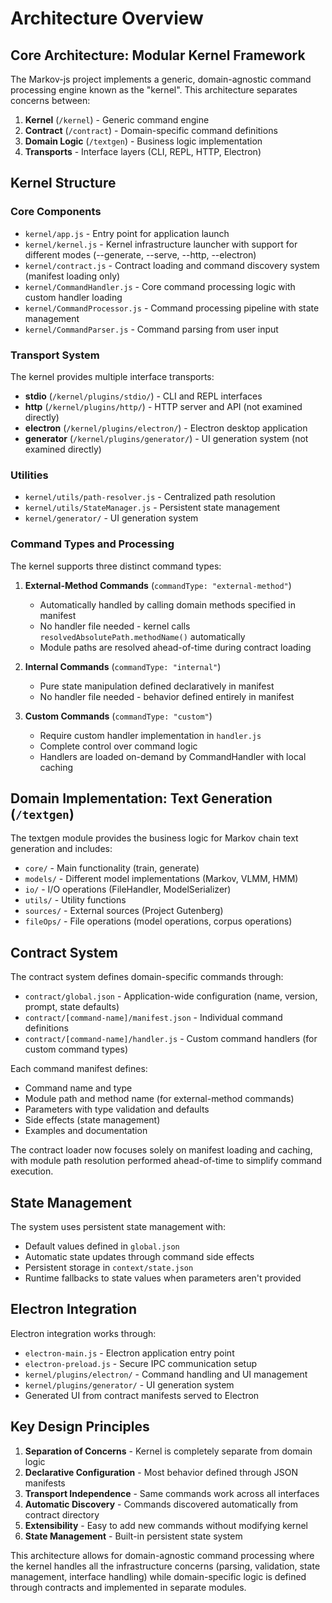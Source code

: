 # Architecture Overview

## Core Architecture: Modular Kernel Framework

The Markov-js project implements a generic, domain-agnostic command processing engine known as the "kernel". This architecture separates concerns between:

1. **Kernel** (`/kernel`) - Generic command engine
2. **Contract** (`/contract`) - Domain-specific command definitions
3. **Domain Logic** (`/textgen`) - Business logic implementation
4. **Transports** - Interface layers (CLI, REPL, HTTP, Electron)

## Kernel Structure

### Core Components

- `kernel/app.js` - Entry point for application launch
- `kernel/kernel.js` - Kernel infrastructure launcher with support for different modes (--generate, --serve, --http, --electron)
- `kernel/contract.js` - Contract loading and command discovery system (manifest loading only)
- `kernel/CommandHandler.js` - Core command processing logic with custom handler loading
- `kernel/CommandProcessor.js` - Command processing pipeline with state management
- `kernel/CommandParser.js` - Command parsing from user input

### Transport System

The kernel provides multiple interface transports:

- **stdio** (`/kernel/plugins/stdio/`) - CLI and REPL interfaces
- **http** (`/kernel/plugins/http/`) - HTTP server and API (not examined directly)
- **electron** (`/kernel/plugins/electron/`) - Electron desktop application
- **generator** (`/kernel/plugins/generator/`) - UI generation system (not examined directly)


### Utilities

- `kernel/utils/path-resolver.js` - Centralized path resolution
- `kernel/utils/StateManager.js` - Persistent state management
- `kernel/generator/` - UI generation system

### Command Types and Processing

The kernel supports three distinct command types:

1. **External-Method Commands** (`commandType: "external-method"`)
   - Automatically handled by calling domain methods specified in manifest
   - No handler file needed - kernel calls `resolvedAbsolutePath.methodName()` automatically
   - Module paths are resolved ahead-of-time during contract loading

2. **Internal Commands** (`commandType: "internal"`)
   - Pure state manipulation defined declaratively in manifest
   - No handler file needed - behavior defined entirely in manifest

3. **Custom Commands** (`commandType: "custom"`)
   - Require custom handler implementation in `handler.js`
   - Complete control over command logic
   - Handlers are loaded on-demand by CommandHandler with local caching

## Domain Implementation: Text Generation (`/textgen`)

The textgen module provides the business logic for Markov chain text generation and includes:

- `core/` - Main functionality (train, generate)
- `models/` - Different model implementations (Markov, VLMM, HMM)
- `io/` - I/O operations (FileHandler, ModelSerializer)
- `utils/` - Utility functions
- `sources/` - External sources (Project Gutenberg)
- `fileOps/` - File operations (model operations, corpus operations)

## Contract System

The contract system defines domain-specific commands through:

- `contract/global.json` - Application-wide configuration (name, version, prompt, state defaults)
- `contract/[command-name]/manifest.json` - Individual command definitions
- `contract/[command-name]/handler.js` - Custom command handlers (for custom command types)

Each command manifest defines:
- Command name and type
- Module path and method name (for external-method commands)
- Parameters with type validation and defaults
- Side effects (state management)
- Examples and documentation

The contract loader now focuses solely on manifest loading and caching, with module path resolution performed ahead-of-time to simplify command execution.

## State Management

The system uses persistent state management with:
- Default values defined in `global.json`
- Automatic state updates through command side effects
- Persistent storage in `context/state.json`
- Runtime fallbacks to state values when parameters aren't provided

## Electron Integration

Electron integration works through:
- `electron-main.js` - Electron application entry point
- `electron-preload.js` - Secure IPC communication setup
- `kernel/plugins/electron/` - Command handling and UI management
- `kernel/plugins/generator/` - UI generation system
- Generated UI from contract manifests served to Electron

## Key Design Principles

1. **Separation of Concerns** - Kernel is completely separate from domain logic
2. **Declarative Configuration** - Most behavior defined through JSON manifests
3. **Transport Independence** - Same commands work across all interfaces
4. **Automatic Discovery** - Commands discovered automatically from contract directory
5. **Extensibility** - Easy to add new commands without modifying kernel
6. **State Management** - Built-in persistent state system

This architecture allows for domain-agnostic command processing where the kernel handles all the infrastructure concerns (parsing, validation, state management, interface handling) while domain-specific logic is defined through contracts and implemented in separate modules.